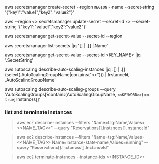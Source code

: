 aws secretsmanager create-secret --region `REGION` --name <NAME> --secret-string '{"key1":"value1","key2":"value2"}'

aws --region <<REGION>> secretsmanager update-secret --secret-id <<NAME>> --secret-string '{"key1":"value1","key2":"value2"}'

aws secretsmanager get-secret-value --secret-id <NAME> --region <REGION>

aws secretsmanager list-secrets |jq '.[] | .[] |.Name'

aws secretsmanager get-secret-value --secret-id <KEY_NAME> |jq '.SecretString'

aws autoscaling describe-auto-scaling-instances |jq '.[] | .[] |(select(.AutoScalingGroupName|contains("<<KEYWORD>>"))) |.InstanceId, .AutoScalingGroupName'


aws autoscaling describe-auto-scaling-groups --query 'AutoScalingGroups[?contains(AutoScalingGroupName, `<<KEYWORD>>`) == `true`].Instances[]'

### list and terminate instances
>aws ec2 describe-instances --filters "Name=tag:Name,Values=<<NAME_TAG>>" --query "Reservations[].Instances[].InstanceId"

>aws ec2 describe-instances --filters "Name=tag:Name,Values=<<NAME_TAG>> Name=instance-state-name,Values=running" --query "Reservations[].Instances[].InstanceId"

>aws ec2 terminate-instances --instance-ids <<INSTANCE_ID>>
